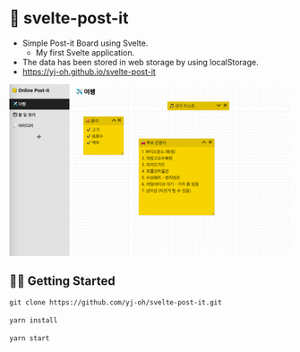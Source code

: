 # 📒 svelte-post-it
- Simple Post-it Board using Svelte.
  - My first Svelte application.
- The data has been stored in web storage by using localStorage.
- https://yj-oh.github.io/svelte-post-it

![screenshots](.README_images/407cee2b.png)

## 🤹‍♀️ Getting Started
```
git clone https://github.com/yj-oh/svelte-post-it.git

yarn install

yarn start
```
